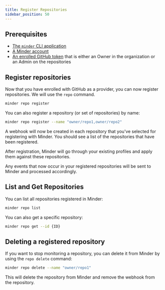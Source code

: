 ```yaml
---
title: Register Repositories
sidebar_position: 50
---
```


## Prerequisites

* [The `minder` CLI application](./install_cli.md)
* [A Minder account](./login.md)
* [An enrolled GitHub token](./login.md#enrolling-the-github-provider) that is either an Owner in the organization or an Admin on the repositories

## Register repositories

Now that you have enrolled with GitHub as a provider, you can now register repositories. We will use the `repo` command.

```bash
minder repo register
```

You can also register a repository (or set of repositories) by name:

```bash
minder repo register --name "owner/repo1,owner/repo2"
```

A webhook will now be created in each repository that you've selected for registering with Minder.
You should see a list of the repositories that have been registered.

After registration, Minder will go through your existing profiles and apply them against these repositories.

Any events that now occur in your registered repositories will be sent to Minder and processed accordingly.

## List and Get Repositories

You can list all repositories registered in Minder:

```bash
minder repo list
```

You can also get a specific repository:

```bash
minder repo get --id {ID}
```

## Deleting a registered repository

If you want to stop monitoring a repository, you can delete it from Minder by using the `repo delete` command:

```bash
minder repo delete --name "owner/repo1"
```

This will delete the repository from Minder and remove the webhook from the repository. 
